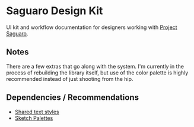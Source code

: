 # Saguaro Design Kit
UI kit and workflow documentation for designers working with [Project Saguaro](https://github.com/ponchofreedo/project-saguaro "Project Saguaro").

## Notes
There are a few extras that go along with the system. I'm currently in the process of rebuilding the library itself, but use of the color palette is highly recommended instead of just shooting from the hip.

## Dependencies / Recommendations
+ [Shared text styles](https://github.com/nilshoenson/shared-text-styles)
+ [Sketch Palettes](https://github.com/andrewfiorillo/sketch-palettes)
